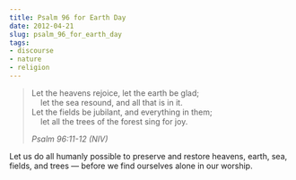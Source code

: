```yaml
---
title: Psalm 96 for Earth Day
date: 2012-04-21
slug: psalm_96_for_earth_day
tags:
- discourse
- nature
- religion
---
```


> Let the heavens rejoice, let the earth be glad; \
> &nbsp;&nbsp;&nbsp;&nbsp;let the sea resound, and all that is in it. \
> Let the fields be jubilant, and everything in them; \
> &nbsp;&nbsp;&nbsp;&nbsp;let all the trees of the forest sing for joy.
>
> _Psalm 96:11-12 (NIV)_

Let us do all humanly possible to preserve and restore heavens, earth, sea,
fields, and trees &mdash; before we find ourselves alone in our worship.

<!-- truncate -->
